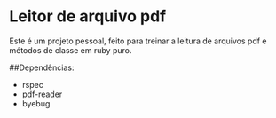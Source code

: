 # Leitor de arquivo pdf

Este é um projeto pessoal, feito para treinar a leitura de arquivos pdf e métodos de classe em ruby puro.

##Dependências:
- rspec
- pdf-reader
- byebug
